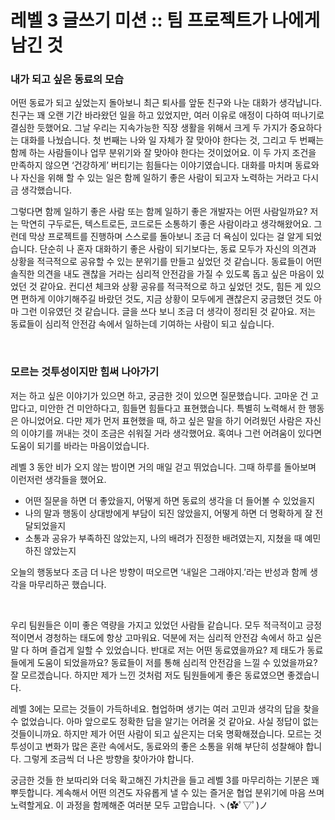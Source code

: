 # 레벨 3 글쓰기 미션 :: 팀 프로젝트가 나에게 남긴 것

### 내가 되고 싶은 동료의 모습
어떤 동료가 되고 싶었는지 돌아보니 최근 퇴사를 앞둔 친구와 나눈 대화가 생각납니다. 친구는 꽤 오랜 기간 바라왔던 일을 하고 있었지만, 여러 이유로 애정이 다하여 떠나기로 결심한 듯했어요. 그날 우리는 지속가능한 직장 생활을 위해서 크게 두 가지가 중요하다는 대화를 나눴습니다. 첫 번째는 나와 일 자체가 잘 맞아야 한다는 것, 그리고 두 번째는 함께 하는 사람들이나 업무 분위기와 잘 맞아야 한다는 것이었어요. 이 두 가지 조건을 만족하지 않으면 ‘건강하게’ 버티기는 힘들다는 이야기였습니다. 대화를 마치며 동료와 나 자신을 위해 할 수 있는 일은 함께 일하기 좋은 사람이 되고자 노력하는 거라고 다시금 생각했습니다.

그렇다면 함께 일하기 좋은 사람 또는 함께 일하기 좋은 개발자는 어떤 사람일까요? 저는 막연히 구두로든, 텍스트로든, 코드로든 소통하기 좋은 사람이라고 생각해왔어요. 그런데 막상 프로젝트를 진행하며 스스로를 돌아보니 조금 더 욕심이 있다는 걸 알게 되었습니다. 단순히 나 혼자 대화하기 좋은 사람이 되기보다는, 동료 모두가 자신의 의견과 상황을 적극적으로 공유할 수 있는 분위기를 만들고 싶었던 것 같습니다. 동료들이 어떤 솔직한 의견을 내도 괜찮을 거라는 심리적 안전감을 가질 수 있도록 돕고 싶은 마음이 있었던 것 같아요. 컨디션 체크와 상황 공유를 적극적으로 하고 싶었던 것도, 힘든 게 있으면 편하게 이야기해주길 바랐던 것도, 지금 상황이 모두에게 괜찮은지 궁금했던 것도 아마 그런 이유였던 것 같습니다. 글을 쓰다 보니 조금 더 생각이 정리된 것 같아요. 저는 동료들이 심리적 안전감 속에서 일하는데 기여하는 사람이 되고 싶습니다.

<br >

### 모르는 것투성이지만 힘써 나아가기
저는 하고 싶은 이야기가 있으면 하고, 궁금한 것이 있으면 질문했습니다. 고마운 건 고맙다고, 미안한 건 미안하다고, 힘들면 힘들다고 표현했습니다. 특별히 노력해서 한 행동은 아니었어요. 다만 제가 먼저 표현했을 때, 하고 싶은 말을 하기 어려웠던 사람은 자신의 이야기를 꺼내는 것이 조금은 쉬워질 거라 생각했어요. 혹여나 그런 어려움이 있다면 도움이 되기를 바라는 마음이었습니다.

레벨 3 동안 비가 오지 않는 밤이면 거의 매일 걷고 뛰었습니다. 그때 하루를 돌아보며 이런저런 생각들을 했어요.
- 어떤 질문을 하면 더 좋았을지, 어떻게 하면 동료의 생각을 더 들어볼 수 있었을지
- 나의 말과 행동이 상대방에게 부담이 되진 않았을지, 어떻게 하면 더 명확하게 잘 전달되었을지
- 소통과 공유가 부족하진 않았는지, 나의 배려가 진정한 배려였는지, 지쳤을 때 예민하진 않았는지

오늘의 행동보다 조금 더 나은 방향이 떠오르면 ‘내일은 그래야지.’라는 반성과 함께 생각을 마무리하곤 했습니다.

<br >

우리 팀원들은 이미 좋은 역량을 가지고 있었던 사람들 같습니다. 모두 적극적이고 긍정적이면서 경청하는 태도에 항상 고마워요. 덕분에 저는 심리적 안전감 속에서 하고 싶은 말 다 하며 즐겁게 일할 수 있었습니다. 반대로 저는 어떤 동료였을까요? 제 태도가 동료들에게 도움이 되었을까요? 동료들이 저를 통해 심리적 안전감을 느낄 수 있었을까요? 잘 모르겠습니다. 하지만 제가 느낀 것처럼 저도 팀원들에게 좋은 동료였으면 좋겠습니다.

레벨 3에는 모르는 것들이 가득하네요. 협업하며 생기는 여러 고민과 생각의 답을 찾을 수 없었습니다. 아마 앞으로도 정확한 답을 알기는 어려울 것 같아요. 사실 정답이 없는 것들이니까요. 하지만 제가 어떤 사람이 되고 싶은지는 더욱 명확해졌습니다. 모르는 것투성이고 변화가 많은 혼란 속에서도, 동료와의 좋은 소통을 위해 부단히 성찰해야 합니다. 그렇게 조금씩 더 나은 방향을 찾아가야 합니다. 

궁금한 것들 한 보따리와 더욱 확고해진 가치관을 들고 레벨 3를 마무리하는 기분은 꽤 뿌듯합니다. 계속해서 어떤 의견도 자유롭게 낼 수 있는 즐거운 협업 분위기에 마음 쓰며 노력할게요. 이 과정을 함께해준 여러분 모두 고맙습니다. ヽ(✿ﾟ▽ﾟ)ノ
